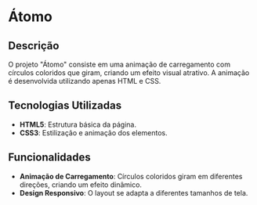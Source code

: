 # Átomo

## Descrição

O projeto "Átomo" consiste em uma animação de carregamento com círculos coloridos que giram, criando um efeito visual atrativo. A animação é desenvolvida utilizando apenas HTML e CSS.

## Tecnologias Utilizadas

- **HTML5**: Estrutura básica da página.
- **CSS3**: Estilização e animação dos elementos.

## Funcionalidades
- **Animação de Carregamento**: Círculos coloridos giram em diferentes direções, criando um efeito dinâmico.
- **Design Responsivo**: O layout se adapta a diferentes tamanhos de tela.
